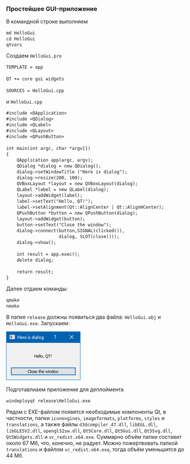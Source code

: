 ### Простейшее GUI-приложение

В командной строке выполняем

```
md HelloGui
cd HelloGui
qtvars
```

Создаем `HelloGui.pro`

```
TEMPLATE = app

QT += core gui widgets

SOURCES = HelloGui.cpp
```

и `HelloGui.cpp`

```
#include <QApplication>
#include <QDialog>
#include <QLabel>
#include <QLayout>
#include <QPushButton>

int main(int argc, char *argv[])
{
    QApplication app(argc, argv);
    QDialog *dialog = new QDialog();
    dialog->setWindowTitle ("Here is dialog");
    dialog->resize(200, 100);
    QVBoxLayout *layout = new QVBoxLayout(dialog);
    QLabel *label = new QLabel(dialog);
    layout->addWidget(label);
    label->setText("Hello, QT!");
    label->setAlignment(Qt::AlignCenter | Qt::AlignHCenter);
    QPushButton *button = new QPushButton(dialog);
    layout->addWidget(button);
    button->setText("Close the window");
    dialog->connect(button,SIGNAL(clicked()),
                    dialog, SLOT(close()));
    dialog->show();

    int result = app.exec();
    delete dialog;

    return result;
}
```

Далее отдаем команды:

```
qmake
nmake
```

В папке `release` должны появиться два файла: `HelloGui.obj` и `HelloGui.exe`. Запускаем:

![HelloGui](img/HelloGui.png)


Подготавлиаем приложение для деплоймента

```
windeployqt release\HelloGui.exe
```

Рядом с EXE-файлом появятся необходимые компоненты Qt, в частности, папки `iconengines`, `imageformats`, `platforms`, `styles` и `translations`, а также файлы `d3dcompiler_47.dll`, `libEGL.dll`, `libGLESV2.dll`, `opengl32sw.dll`, `Qt5Core.dll`, `Qt5Gui.dll`, `Qt5Svg.dll`, `Qt5Widgets.dll` и `vc_redist.x64.exe`. Суммарно объём папки составит около 67 Мб, что, конечно, не радует. Можно пожертвовать папкой `translations` и файлом `vc_redist.x64.exe`, тогда объём уменьшится до 44 Мб.
